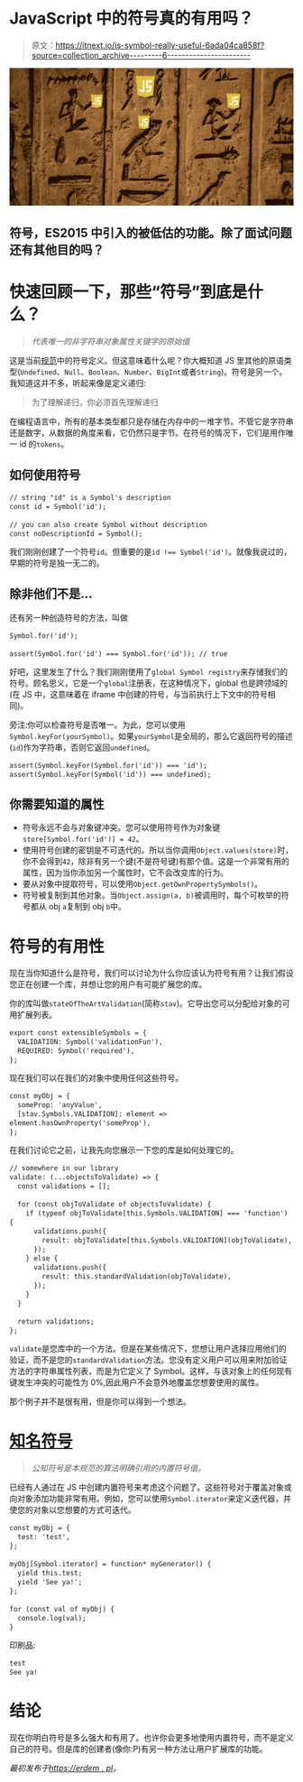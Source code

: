 # JavaScript 中的符号真的有用吗？

> 原文：<https://itnext.io/is-symbol-really-useful-6ada04ca858f?source=collection_archive---------6----------------------->

![](img/314f99978b03f7048ef979402e3c0d50.png)

## 符号，ES2015 中引入的被低估的功能。除了面试问题还有其他目的吗？

# 快速回顾一下，那些“符号”到底是什么？

> *代表唯一的非字符串对象属性关键字的原始值*

这是当前[规范](http://www.ecma-international.org/ecma-262/#sec-symbol-value)中的符号定义。但这意味着什么呢？你大概知道 JS 里其他的原语类型(`Undefined`、`Null`、`Boolean`、`Number`、`BigInt`或者`String`)。符号是另一个。我知道这并不多，听起来像是定义递归:

> 为了理解递归，你必须首先理解递归

在编程语言中，所有的基本类型都只是存储在内存中的一堆字节。不管它是字符串还是数字，从数据的角度来看，它仍然只是字节。在符号的情况下，它们是用作唯一 id 的`tokens`。

## 如何使用符号

```
// string "id" is a Symbol's description
const id = Symbol('id');

// you can also create Symbol without description
const noDescriptionId = Symbol();
```

我们刚刚创建了一个符号`id`。但重要的是`id !== Symbol('id')`。就像我说过的，早期的符号是独一无二的。

## 除非他们不是…

还有另一种创造符号的方法，叫做

```
Symbol.for('id');

assert(Symbol.for('id') === Symbol.for('id')); // true
```

好吧，这里发生了什么？我们刚刚使用了`global Symbol registry`来存储我们的符号。顾名思义，它是一个`global`注册表，在这种情况下，global 也是跨领域的(在 JS 中，这意味着在 iframe 中创建的符号，与当前执行上下文中的符号相同)。

旁注:你可以检查符号是否唯一。为此，您可以使用`Symbol.keyFor(yourSymbol)`。如果`yourSymbol`是全局的，那么它返回符号的描述(`id`)作为字符串，否则它返回`undefined`。

```
assert(Symbol.keyFor(Symbol.for('id')) === 'id');
assert(Symbol.keyFor(Symbol('id')) === undefined);
```

## 你需要知道的属性

*   符号永远不会与对象键冲突。您可以使用符号作为对象键`store[Symbol.for('id')] = 42`。
*   使用符号创建的密钥是不可迭代的。所以当你调用`Object.values(store)`时，你不会得到`42`，除非有另一个键(不是符号键)有那个值。这是一个非常有用的属性，因为当你添加另一个属性时，它不会改变库的行为。
*   要从对象中提取符号，可以使用`Object.getOwnPropertySymbols()`。
*   符号被复制到其他对象。当`Object.assign(a, b)`被调用时，每个可枚举的符号都从 obj `a`复制到 obj `b`中。

# 符号的有用性

现在当你知道什么是符号，我们可以讨论为什么你应该认为符号有用？让我们假设您正在创建一个库，并想让您的用户有可能扩展您的库。

你的库叫做`stateOfTheArtValidation`(简称`stav`)。它导出您可以分配给对象的可用扩展列表。

```
export const extensibleSymbols = {
  VALIDATION: Symbol('validationFun'),
  REQUIRED: Symbol('required'),
};
```

现在我们可以在我们的对象中使用任何这些符号。

```
const myObj = {
  someProp: 'anyValue',
  [stav.Symbols.VALIDATION]: element => element.hasOwnProperty('someProp'),
};
```

在我们讨论它之前，让我先向您展示一下您的库是如何处理它的。

```
// somewhere in our library
validate: (...objectsToValidate) => {
  const validations = [];

  for (const objToValidate of objectsToValidate) {
    if (typeof objToValidate[this.Symbols.VALIDATION] === 'function') {
      validations.push({
        result: objToValidate[this.Symbols.VALIDATION](objToValidate),
      });
    } else {
      validations.push({
        result: this.standardValidation(objToValidate),
      });
    }
  }

  return validations;
};
```

`validate`是您库中的一个方法。但是在某些情况下，您想让用户选择应用他们的验证，而不是您的`standardValidation`方法。您没有定义用户可以用来附加验证方法的字符串属性列表，而是为它定义了 Symbol。这样，与该对象上的任何现有键发生冲突的可能性为 0%,因此用户不会意外地覆盖您想要使用的属性。

那个例子并不是很有用，但是你可以得到一个想法。

# [知名符号](https://tc39.es/ecma262/#sec-well-known-symbols)

> *公知符号是本规范的算法明确引用的内置符号值。*

已经有人通过在 JS 中创建内置符号来考虑这个问题了。这些符号对于覆盖对象或向对象添加功能非常有用。例如，您可以使用`Symbol.iterator`来定义迭代器，并使您的对象以您想要的方式可迭代。

```
const myObj = {
  test: 'test',
};

myObj[Symbol.iterator] = function* myGenerator() {
  yield this.test;
  yield 'See ya!';
};

for (const val of myObj) {
  console.log(val);
}
```

印刷品:

```
test
See ya!
```

# 结论

现在你明白符号是多么强大和有用了。也许你会更多地使用内置符号，而不是定义自己的符号。但是库的创建者(像你:P)有另一种方法让用户扩展库的功能。

*最初发布于*[*https://erdem . pl*](https://erdem.pl/2019/07/is-symbol-really-useful)*。*